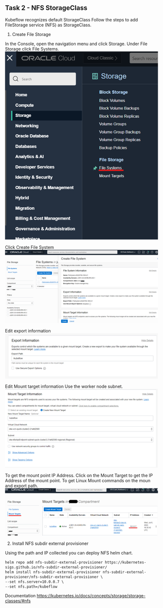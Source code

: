 ## Task 2 -  NFS StorageClass

Kubeflow recognizes default StorageClass
Follow the steps to add FileStorage service (NFS) as StorageClass.

1. Create File Storage

  In the Console, open the navigation menu and click Storage. Under File Storage click File Systems.
  ![Create File Storage Menu](images/CreateFileStorageMenu.png)

  Click Create File System
  ![Create File System](images/CreateFileSystem.png)

  Edit export information
  ![Export Path](images/CreateExportPath.png)

  Edit Mount target information
  Use the worker node subnet.
  ![Mount Target Information](images/MounTargetInformation.png)

  To get the mount point IP Address.
  Click on the Mount Target to get the IP Address of the mount point. To get Linux Mount commands on the moun and export path.
  ![Mount Point IP](images/MountPointIP.png)

  2. Install NFS subdir external provisioner

  Using the path and IP collected you can deploy NFS helm chart.
  
    helm repo add nfs-subdir-external-provisioner https://kubernetes-sigs.github.io/nfs-subdir-external-provisioner/
    helm install nfs-subdir-external-provisioner nfs-subdir-external-provisioner/nfs-subdir-external-provisioner \
    --set nfs.server=10.0.0.7 \
    --set nfs.path=/kubeflow

  Documentation
  https://kubernetes.io/docs/concepts/storage/storage-classes/#nfs
